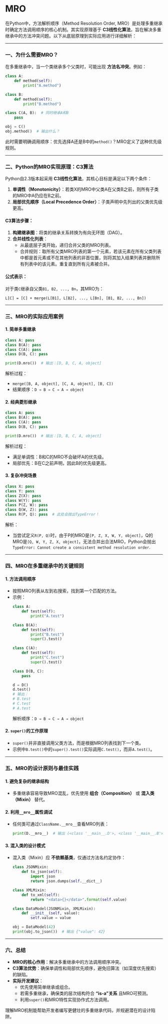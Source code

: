 # MRO
在Python中，方法解析顺序（Method Resolution Order, MRO）是处理多重继承时确定方法调用顺序的核心机制。其实现原理基于 **C3线性化算法**，旨在解决多重继承中的方法冲突问题。以下从底层原理到实际应用进行详细解析：

---

### **一、为什么需要MRO？**
在多重继承中，当一个类继承多个父类时，可能出现 **方法名冲突**。例如：
```python
class A:
    def method(self):
        print("A.method")

class B:
    def method(self):
        print("B.method")

class C(A, B):  # 同时继承A和B
    pass

obj = C()
obj.method()  # 输出什么？
```
此时需要明确调用顺序：优先选择A还是B中的`method()`？MRO定义了这种优先级规则。

---

### **二、Python的MRO实现原理：C3算法**
Python自2.3版本起采用 **C3线性化算法**，其核心目标是满足以下两个条件：
1. **单调性（Monotonicity）**：若类X的MRO中父类A在父类B之前，则所有子类的MRO中A仍应在B之前。
2. **局部优先顺序（Local Precedence Order）**：子类声明中先列出的父类优先级更高。

#### **C3算法步骤**：
1. **构建继承图**：将类的继承关系转换为有向无环图（DAG）。
2. **合并线性化列表**：
   - 从最底层子类开始，递归合并父类的MRO列表。
   - 合并规则：取所有父类MRO列表的第一个元素，若该元素在所有父类列表中都是首元素或不在其他列表的非首位置，则将其加入结果列表并删除所有列表中的该元素。重复直到所有元素被合并。

#### **公式表示**：
对于类`C`继承自父类`B1, B2, ..., Bn`，其MRO为：
```
L[C] = [C] + merge(L[B1], L[B2], ..., L[Bn], [B1, B2, ..., Bn])
```

---

### **三、MRO的实际应用案例**

#### **1. 简单多重继承**
```python
class A: pass
class B(A): pass
class C(A): pass
class D(B, C): pass

print(D.mro())  # 输出：[D, B, C, A, object]
```
解析过程：
- `merge([B, A, object], [C, A, object], [B, C])`
- 结果顺序：`D → B → C → A → object`

#### **2. 经典菱形继承**
```python
class A: pass
class B(A): pass
class C(A): pass
class D(B, C): pass

print(D.mro())  # 输出：[D, B, C, A, object]
```
解析过程：
- 满足单调性：B和C的MRO不会破坏A的优先级。
- 局部优先：B在C之前声明，因此B的优先级更高。

#### **3. 复杂冲突场景**
```python
class X: pass
class Y: pass
class Z(X): pass
class W(Y): pass
class P(Z, W): pass
class Q(W, Z): pass
class R(P, Q): pass  # 此处会抛出TypeError！
```
解析：
- 当尝试定义`R(P, Q)`时，由于P的MRO是`[P, Z, X, W, Y, object]`，Q的MRO是`[Q, W, Y, Z, X, object]`，无法合并出合法MRO，Python会抛出`TypeError: Cannot create a consistent method resolution order`.

---

### **四、MRO在多重继承中的关键规则**

#### **1. 方法调用顺序**
- 按照MRO列表从左到右搜索，找到第一个匹配的方法。
- 示例：
  ```python
  class A:
      def test(self):
          print("A.test")

  class B(A):
      def test(self):
          print("B.test")
          super().test()

  class C(A):
      def test(self):
          print("C.test")
          super().test()

  class D(B, C):
      pass

  d = D()
  d.test()  
  # 输出：
  # B.test
  # C.test
  # A.test
  ```
  解析顺序：`D → B → C → A → object`

#### **2. `super()`的工作原理**
- `super()`并非直接调用父类方法，而是根据MRO列表找到下一个类。
- 示例中`B.test()`中的`super().test()`实际调用`C.test()`，而非`A.test()`。

---

### **五、MRO的设计原则与最佳实践**

#### **1. 避免复杂的继承结构**
- 多重继承容易导致MRO混乱，优先使用 **组合（Composition）** 或 **混入类（Mixin）** 替代。

#### **2. 利用`__mro__`属性调试**
- 任何类可通过`ClassName.__mro__`查看MRO列表：
  ```python
  print(D.__mro__)  # 输出 (<class '__main__.D'>, <class '__main__.B'>, ...)
  ```

#### **3. 混入类的设计模式**
- 混入类（Mixin）应 **不依赖基类**，仅通过方法名约定协作：
  ```python
  class JSONMixin:
      def to_json(self):
          import json
          return json.dumps(self.__dict__)

  class XMLMixin:
      def to_xml(self):
          return "<data>{}</data>".format(self.value)

  class DataModel(JSONMixin, XMLMixin):
      def __init__(self, value):
          self.value = value

  obj = DataModel(42)
  print(obj.to_json())  # 输出 {"value": 42}
  ```

---

### **六、总结**
- **MRO的核心作用**：解决多重继承中的方法调用顺序冲突。
- **C3算法优势**：确保单调性和局部优先顺序，避免旧算法（如深度优先搜索）的缺陷。
- **实际开发建议**：
  - 优先使用简单继承或组合。
  - 若需多重继承，确保类的层次结构符合 **“is-a”关系** 且MRO可预测。
  - 利用`super()`和MRO特性实现协作式方法调用。

理解MRO机制能帮助开发者编写更健壮的多重继承代码，并规避潜在的设计陷阱。